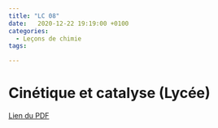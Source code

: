 ```yaml
---
title: "LC 08"
date:   2020-12-22 19:19:00 +0100
categories:
  - Leçons de chimie
tags:

---
```

# Cinétique et catalyse (Lycée)

[Lien du PDF](/assets/pdf/LC16.pdf)

<object class="pdf fitvidsignore" data="/assets/pdf/LC16.pdf" type="application/pdf"></object>

